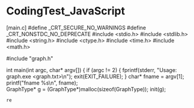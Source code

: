 # CodingTest_JavaScript


[main.c]
#define _CRT_SECURE_NO_WARNINGS
#define _CRT_NONSTDC_NO_DEPRECATE
#include <stdio.h>
#include <stdlib.h>
#include <string.h>
#include <ctype.h>
#include <time.h>
#include <math.h>

#include "graph.h"

int main(int argc, char* argv[])
{
    if (argc != 2) {
        fprintf(stderr, "Usage: graph.exe <graph.txt>\n");
        exit(EXIT_FAILURE);
    }
    char* fname = argv[1];
    printf("fname %s\n", fname);   
    GraphType* g = (GraphType*)malloc(sizeof(GraphType));
    init(g);

    re